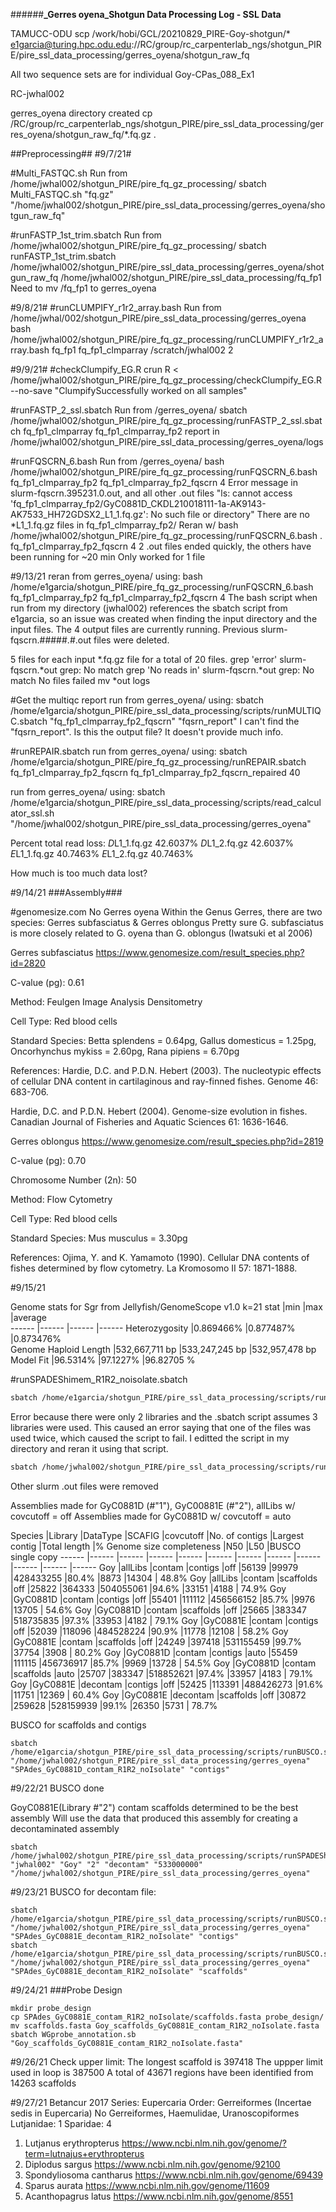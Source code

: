 ######**_Gerres oyena_Shotgun Data Processing Log - SSL Data**

TAMUCC-ODU
scp /work/hobi/GCL/20210829_PIRE-Goy-shotgun/* e1garcia@turing.hpc.odu.edu://RC/group/rc_carpenterlab_ngs/shotgun_PIRE/pire_ssl_data_processing/gerres_oyena/shotgun_raw_fq

All two sequence sets are for individual Goy-CPas_088_Ex1

RC-jwhal002

gerres_oyena directory created
cp /RC/group/rc_carpenterlab_ngs/shotgun_PIRE/pire_ssl_data_processing/gerres_oyena/shotgun_raw_fq/*.fq.gz .

##Preprocessing##
#9/7/21#

#Multi_FASTQC.sh
Run from /home/jwhal002/shotgun_PIRE/pire_fq_gz_processing/
sbatch Multi_FASTQC.sh "fq.gz" "/home/jwhal002/shotgun_PIRE/pire_ssl_data_processing/gerres_oyena/shotgun_raw_fq"

#runFASTP_1st_trim.sbatch
Run from /home/jwhal002/shotgun_PIRE/pire_fq_gz_processing/
sbatch runFASTP_1st_trim.sbatch /home/jwhal002/shotgun_PIRE/pire_ssl_data_processing/gerres_oyena/shotgun_raw_fq /home/jwhal002/shotgun_PIRE/pire_ssl_data_processing/fq_fp1
Need to mv /fq_fp1 to gerres_oyena

#9/8/21#
#runCLUMPIFY_r1r2_array.bash
Run from /home/jwhal/002/shotgun_PIRE/pire_ssl_data_processing/gerres_oyena
bash /home/jwhal002/shotgun_PIRE/pire_fq_gz_processing/runCLUMPIFY_r1r2_array.bash fq_fp1 fq_fp1_clmparray /scratch/jwhal002 2

#9/9/21#
#checkClumpify_EG.R
crun R < /home/jwhal002/shotgun_PIRE/pire_fq_gz_processing/checkClumpify_EG.R --no-save
"ClumpifySuccessfully worked on all samples"

#runFASTP_2_ssl.sbatch
Run from /gerres_oyena/
sbatch /home/jwhal002/shotgun_PIRE/pire_fq_gz_processing/runFASTP_2_ssl.sbatch fq_fp1_clmparray fq_fp1_clmparray_fp2
report in /home/jwhal002/shotgun_PIRE/pire_ssl_data_processing/gerres_oyena/logs

#runFQSCRN_6.bash
Run from /gerres_oyena/
bash /home/jwhal002/shotgun_PIRE/pire_fq_gz_processing/runFQSCRN_6.bash fq_fp1_clmparray_fp2 fq_fp1_clmparray_fp2_fqscrn 4
Error message in slurm-fqscrn.395231.0.out, and all other .out files
"ls: cannot access 'fq_fp1_clmparray_fp2/GyC0881D_CKDL210018111-1a-AK9143-AK7533_HH72GDSX2_L1_1.fq.gz': No such file or directory"
There are no *L1_1.fq.gz files in fq_fp1_clmparray_fp2/
Reran w/
bash /home/jwhal002/shotgun_PIRE/pire_fq_gz_processing/runFQSCRN_6.bash . fq_fp1_clmparray_fp2_fqscrn 4
2 .out files ended quickly, the others have been running for ~20 min
Only worked for 1 file

#9/13/21
reran from gerres_oyena/ using:
bash /home/e1garcia/shotgun_PIRE/pire_fq_gz_processing/runFQSCRN_6.bash fq_fp1_clmparray_fp2 fq_fp1_clmparray_fp2_fqscrn 4
The bash script when run from my directory (jwhal002) references the sbatch script from e1garcia, so an issue was created when finding the input directory and the input files. 
The 4 output files are currently running.
Previous slurm-fqscrn.#####.#.out files were deleted.

5 files for each input *.fq.gz file for a total of 20 files.
grep 'error' slurm-fqscrn.*out
grep: No match
grep 'No reads in' slurm-fqscrn.*out
grep: No match
No files failed
mv *out logs

#Get the multiqc report
run from gerres_oyena/ using:
sbatch /home/e1garcia/shotgun_PIRE/pire_ssl_data_processing/scripts/runMULTIQC.sbatch "fq_fp1_clmparray_fp2_fqscrn" "fqsrn_report"
I can't find the "fqsrn_report". Is this the output file? It doesn't provide much info. 

#runREPAIR.sbatch
run from gerres_oyena/ using:
sbatch /home/e1garcia/shotgun_PIRE/pire_fq_gz_processing/runREPAIR.sbatch fq_fp1_clmparray_fp2_fqscrn fq_fp1_clmparray_fp2_fqscrn_repaired 40

run from gerres_oyena/ using:
sbatch /home/e1garcia/shotgun_PIRE/pire_ssl_data_processing/scripts/read_calculator_ssl.sh "/home/jwhal002/shotgun_PIRE/pire_ssl_data_processing/gerres_oyena"

Percent total read loss:
*D*L1_1.fq.gz 42.6037%
*D*L1_2.fq.gz 42.6037%
*E*L1_1.fq.gz 40.7463%
*E*L1_2.fq.gz 40.7463%

How much is too much data lost?


#9/14/21
###Assembly###

#genomesize.com
No Gerres oyena
Within the Genus Gerres, there are two species: Gerres subfasciatus & Gerres oblongus
Pretty sure G. subfasciatus is more closely related to G. oyena than G. oblongus (Iwatsuki et al 2006)

Gerres subfasciatus
https://www.genomesize.com/result_species.php?id=2820

C-value (pg): 0.61

Method: Feulgen Image Analysis Densitometry

Cell Type: Red blood cells

Standard Species: Betta splendens = 0.64pg, Gallus domesticus = 1.25pg, Oncorhynchus mykiss = 2.60pg, Rana pipiens = 6.70pg

References:
Hardie, D.C. and P.D.N. Hebert (2003). The nucleotypic effects of cellular DNA content in cartilaginous and ray-finned fishes. Genome 46: 683-706.

Hardie, D.C. and P.D.N. Hebert (2004). Genome-size evolution in fishes. Canadian Journal of Fisheries and Aquatic Sciences 61: 1636-1646.


Gerres oblongus
https://www.genomesize.com/result_species.php?id=2819

C-value (pg): 0.70

Chromosome Number (2n): 50

Method: Flow Cytometry

Cell Type: Red blood cells

Standard Species: Mus musculus = 3.30pg

References:
Ojima, Y. and K. Yamamoto (1990). Cellular DNA contents of fishes determined by flow cytometry. La Kromosomo II 57: 1871-1888.


#9/15/21


Genome stats for Sgr from Jellyfish/GenomeScope v1.0 k=21
stat	|min	|max	|average	
------	|------	|------	|------	
Heterozygosity	|0.869466%	|0.877487%	|0.873476%	
Genome Haploid Length	|532,667,711 bp	|533,247,245 bp	|532,957,478 bp	
Model Fit	|96.5314%	|97.1227%	|96.82705 %	

#runSPADEShimem_R1R2_noisolate.sbatch

```sh
sbatch /home/e1garcia/shotgun_PIRE/pire_ssl_data_processing/scripts/runSPADEShimem_R1R2_noisolate.sbatch "jwhal002" "Goy" "1" "contam" "533000000" "/home/jwhal002/shotgun_PIRE/pire_ssl_data_processing/gerres_oyena"
```
Error because there were only 2 libraries and the .sbatch script assumes 3 libraries were used. This caused an error saying that one of the files was used twice, which caused the script to fail.
I editted the script in my directory and reran it using that script.

```sh
sbatch /home/jwhal002/shotgun_PIRE/pire_ssl_data_processing/scripts/runSPADEShimem_R1R2_noisolate.sbatch "jwhal002" "Goy" "1" "contam" "533000000" "/home/jwhal002/shotgun_PIRE/pire_ssl_data_processing/gerres_oyena"
```

Other slurm .out files were removed

Assemblies made for GyC0881D (#"1"), GyC00881E (#"2"), allLibs w/ covcutoff = off
Assemblies made for GyC0881D w/ covcutoff = auto


Species |Library |DataType |SCAFIG |covcutoff |No. of contigs |Largest contig |Total length |% Genome size completeness |N50 |L50 |BUSCO single copy ------ 
|------ |------ |------ |------ |------ |------ |------ |------ |------ |------ |------
Goy |allLibs |contam |contigs |off |56139 |99979 |428433255 |80.4% |8873 |14304 | 48.8%
Goy |allLibs |contam |scaffolds |off |25822 |364333 |504055061 |94.6% |33151 |4188 | 74.9%
Goy |GyC0881D |contam |contigs |off |55401 |111112 |456566152 |85.7% |9976 |13705 | 54.6%
Goy |GyC0881D |contam |scaffolds |off |25665 |383347 |518735835 |97.3% |33953 |4182 | 79.1%
Goy |GyC0881E |contam |contigs |off |52039 |118096 |484528224 |90.9% |11778 |12108 | 58.2%
Goy |GyC0881E |contam |scaffolds |off |24249 |397418 |531155459 |99.7% |37754 |3908 | 80.2%
Goy |GyC0881D |contam |contigs |auto |55459 |111115 |456736917 |85.7% |9969 |13728 | 54.5%
Goy |GyC0881D |contam |scaffolds |auto |25707 |383347 |518852621 |97.4% |33957 |4183 | 79.1%
Goy |GyC0881E |decontam |contigs |off |52425 |113391 |488426273 |91.6% |11751 |12369 | 60.4%
Goy |GyC0881E |decontam |scaffolds |off |30872 |259628 |528159939 |99.1% |26350 |5731 | 78.7%

BUSCO for scaffolds and contigs
```
sbatch /home/e1garcia/shotgun_PIRE/pire_ssl_data_processing/scripts/runBUSCO.sh "/home/jwhal002/shotgun_PIRE/pire_ssl_data_processing/gerres_oyena" "SPAdes_GyC0881D_contam_R1R2_noIsolate" "contigs"
```

#9/22/21
BUSCO done

GoyC0881E(Library #"2") contam scaffolds determined to be the best assembly
Will use the data that produced this assembly for creating a decontaminated assembly

```
sbatch /home/jwhal002/shotgun_PIRE/pire_ssl_data_processing/scripts/runSPADEShimem_R1R2_noisolate.sbatch "jwhal002" "Goy" "2" "decontam" "533000000" "/home/jwhal002/shotgun_PIRE/pire_ssl_data_processing/gerres_oyena"
```

#9/23/21
BUSCO for decontam file:
```
sbatch /home/e1garcia/shotgun_PIRE/pire_ssl_data_processing/scripts/runBUSCO.sh "/home/jwhal002/shotgun_PIRE/pire_ssl_data_processing/gerres_oyena" "SPAdes_GyC0881E_decontam_R1R2_noIsolate" "contigs"
sbatch /home/e1garcia/shotgun_PIRE/pire_ssl_data_processing/scripts/runBUSCO.sh "/home/jwhal002/shotgun_PIRE/pire_ssl_data_processing/gerres_oyena" "SPAdes_GyC0881E_decontam_R1R2_noIsolate" "scaffolds"
```

#9/24/21
###Probe Design


```
mkdir probe_design
cp SPAdes_GyC0881E_contam_R1R2_noIsolate/scaffolds.fasta probe_design/
mv scaffolds.fasta Goy_scaffolds_GyC0881E_contam_R1R2_noIsolate.fasta
sbatch WGprobe_annotation.sb "Goy_scaffolds_GyC0881E_contam_R1R2_noIsolate.fasta"
```


#9/26/21
Check upper limit:
The longest scaffold is 397418
The uppper limit used in loop is 387500
A total of 43671 regions have been identified from 14263 scaffolds


#9/27/21
Betancur 2017
Series: Eupercaria
Order: Gerreiformes (Incertae sedis in Eupercaria)
No Gerreiformes, Haemulidae, Uranoscopiformes
Lutjanidae: 1
Sparidae: 4

1. Lutjanus erythropterus
https://www.ncbi.nlm.nih.gov/genome/?term=lutnajus+erythropterus
2. Diplodus sargus
https://www.ncbi.nlm.nih.gov/genome/92100
3. Spondyliosoma cantharus
https://www.ncbi.nlm.nih.gov/genome/69439
4. Sparus aurata
https://www.ncbi.nlm.nih.gov/genome/11609
5. Acanthopagrus latus
https://www.ncbi.nlm.nih.gov/genome/8551

